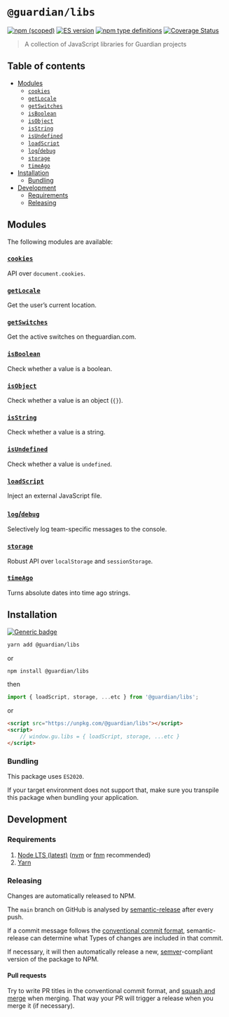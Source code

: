 # `@guardian/libs`

[![npm (scoped)](https://img.shields.io/npm/v/@guardian/libs)](https://www.npmjs.com/package/@guardian/libs)
[![ES version](https://badgen.net/badge/ES/2020/cyan)](https://tc39.es/ecma262/2020/)
[![npm type definitions](https://img.shields.io/npm/types/@guardian/libs)](https://www.typescriptlang.org/)
[![Coverage Status](https://coveralls.io/repos/github/guardian/libs/badge.svg)](https://coveralls.io/github/guardian/libs)

> A collection of JavaScript libraries for Guardian projects

<!-- START doctoc generated TOC please keep comment here to allow auto update -->
<!-- DON'T EDIT THIS SECTION, INSTEAD RE-RUN doctoc TO UPDATE -->
## Table of contents

- [Modules](#modules)
  - [`cookies`](#cookies)
  - [`getLocale`](#getlocale)
  - [`getSwitches`](#getswitches)
  - [`isBoolean`](#isboolean)
  - [`isObject`](#isobject)
  - [`isString`](#isstring)
  - [`isUndefined`](#isundefined)
  - [`loadScript`](#loadscript)
  - [`log`/`debug`](#logdebug)
  - [`storage`](#storage)
  - [`timeAgo`](#timeago)
- [Installation](#installation)
  - [Bundling](#bundling)
- [Development](#development)
  - [Requirements](#requirements)
  - [Releasing](#releasing)

<!-- END doctoc generated TOC please keep comment here to allow auto update -->

## Modules

The following modules are available:

### [`cookies`](./src/cookies.README.md)

API over `document.cookies`.

### [`getLocale`](./src/getLocale.README.md)

Get the user’s current location.

### [`getSwitches`](./src/getSwitches.README.md)

Get the active switches on theguardian.com.

### [`isBoolean`](./src/isBoolean.README.md)

Check whether a value is a boolean.

### [`isObject`](./src/isObject.README.md)

Check whether a value is an object (`{}`).

### [`isString`](./src/isString.README.md)

Check whether a value is a string.

### [`isUndefined`](./src/isUndefined.README.md)

Check whether a value is `undefined`.

### [`loadScript`](./src/loadScript.README.md)

Inject an external JavaScript file.

### [`log`/`debug`](./src/logger.README.md)

Selectively log team-specific messages to the console.

### [`storage`](./src/storage.README.md)

Robust API over `localStorage` and `sessionStorage`.

### [`timeAgo`](./src/timeAgo.README.md)

Turns absolute dates into time ago strings.

## Installation

[![Generic badge](https://img.shields.io/badge/google-chat-259082.svg)](https://chat.google.com/room/AAAAWwBdSMs)

```bash
yarn add @guardian/libs
```

or

```bash
npm install @guardian/libs
```

then

```js
import { loadScript, storage, ...etc } from '@guardian/libs';
```

or

```html
<script src="https://unpkg.com/@guardian/libs"></script>
<script>
    // window.gu.libs = { loadScript, storage, ...etc }
</script>
```

### Bundling

This package uses `ES2020`.

If your target environment does not support that, make sure you transpile this package when bundling your application.

## Development

### Requirements

1. [Node LTS (latest)](https://nodejs.org/en/download/) ([nvm](https://github.com/nvm-sh/nvm) or [fnm](https://github.com/Schniz/fnm) recommended)
2. [Yarn](https://classic.yarnpkg.com/en/docs/install/)

### Releasing

Changes are automatically released to NPM.

The `main` branch on GitHub is analysed by [semantic-release](https://semantic-release.gitbook.io/) after every push.

If a commit message follows the [conventional commit format](https://www.conventionalcommits.org/en/v1.0.0), semantic-release can determine what Types of changes are included in that commit.

If necessary, it will then automatically release a new, [semver](https://semver.org/)-compliant version of the package to NPM.

#### Pull requests

Try to write PR titles in the conventional commit format, and [squash and merge](https://docs.github.com/en/free-pro-team@latest/github/collaborating-with-issues-and-pull-requests/about-pull-request-merges#squash-and-merge-your-pull-request-commits) when merging. That way your PR will trigger a release when you merge it (if necessary).
